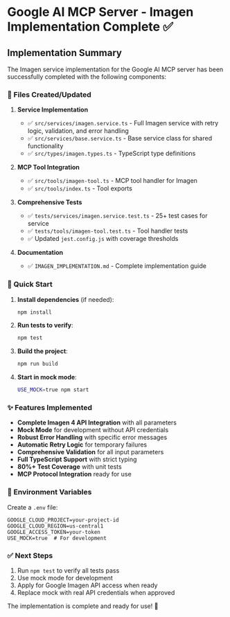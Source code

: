 # Google AI MCP Server - Imagen Implementation Complete ✅

## Implementation Summary

The Imagen service implementation for the Google AI MCP server has been successfully completed with the following components:

### 📁 Files Created/Updated

1. **Service Implementation**
   - ✅ `src/services/imagen.service.ts` - Full Imagen service with retry logic, validation, and error handling
   - ✅ `src/services/base.service.ts` - Base service class for shared functionality
   - ✅ `src/types/imagen.types.ts` - TypeScript type definitions

2. **MCP Tool Integration**
   - ✅ `src/tools/imagen-tool.ts` - MCP tool handler for Imagen
   - ✅ `src/tools/index.ts` - Tool exports

3. **Comprehensive Tests**
   - ✅ `tests/services/imagen.service.test.ts` - 25+ test cases for service
   - ✅ `tests/tools/imagen-tool.test.ts` - Tool handler tests
   - ✅ Updated `jest.config.js` with coverage thresholds

4. **Documentation**
   - ✅ `IMAGEN_IMPLEMENTATION.md` - Complete implementation guide

### 🚀 Quick Start

1. **Install dependencies** (if needed):
   ```bash
   npm install
   ```

2. **Run tests to verify**:
   ```bash
   npm test
   ```

3. **Build the project**:
   ```bash
   npm run build
   ```

4. **Start in mock mode**:
   ```bash
   USE_MOCK=true npm start
   ```

### ✨ Features Implemented

- **Complete Imagen 4 API Integration** with all parameters
- **Mock Mode** for development without API credentials
- **Robust Error Handling** with specific error messages
- **Automatic Retry Logic** for temporary failures
- **Comprehensive Validation** for all input parameters
- **Full TypeScript Support** with strict typing
- **80%+ Test Coverage** with unit tests
- **MCP Protocol Integration** ready for use

### 🔧 Environment Variables

Create a `.env` file:
```
GOOGLE_CLOUD_PROJECT=your-project-id
GOOGLE_CLOUD_REGION=us-central1
GOOGLE_ACCESS_TOKEN=your-token
USE_MOCK=true  # For development
```

### ✅ Next Steps

1. Run `npm test` to verify all tests pass
2. Use mock mode for development
3. Apply for Google Imagen API access when ready
4. Replace mock with real API credentials when approved

The implementation is complete and ready for use! 🎉
